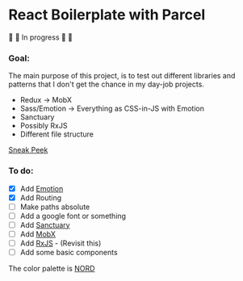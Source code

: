 # React Boilerplate with Parcel

:construction: :construction: In progress :construction: :construction:

### Goal:
The main purpose of this project, is to test out different libraries and patterns that I don't get the chance in my day-job projects.

- Redux -> MobX
- Sass/Emotion -> Everything as CSS-in-JS with Emotion
- Sanctuary
- Possibly RxJS
- Different file structure


[Sneak Peek](https://happy-elion-21b6f9.netlify.com/)

### To do:
- [X] Add [Emotion](https://github.com/emotion-js/emotion)
- [X] Add Routing
- [ ] Make paths absolute
- [ ] Add a google font or something
- [ ] Add [Sanctuary](https://github.com/sanctuary-js/sanctuary)
- [ ] Add [MobX](https://github.com/mobxjs/mobx)
- [ ] Add [RxJS](https://github.com/Reactive-Extensions/RxJS) - (Revisit this)
- [ ] Add some basic components

The color palette is [NORD](https://github.com/arcticicestudio/nord)
